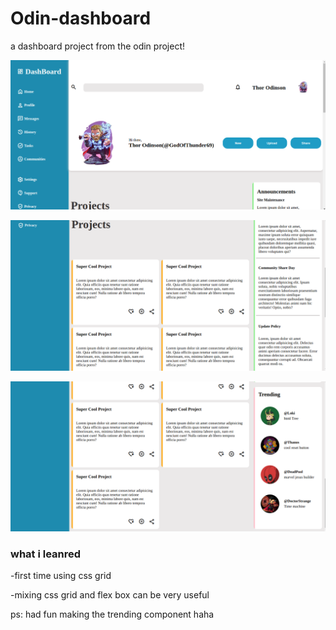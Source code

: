 # Odin-dashboard
a dashboard project from the odin project!

![](/img/hero.png)

![](/img/prjects.png)

![](/img/trend.png)

### what i leanred
-first time using css grid

-mixing css grid and flex box can be very useful


ps: had fun making the trending component haha